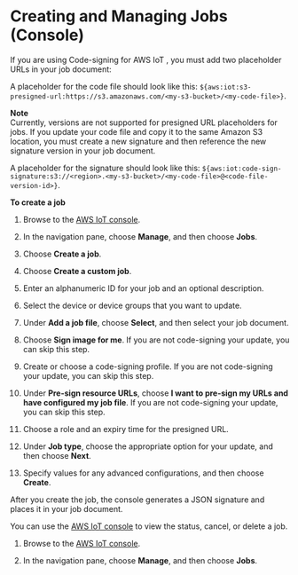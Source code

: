 # Creating and Managing Jobs \(Console\)<a name="manage-job-console"></a>

If you are using Code\-signing for AWS IoT , you must add two placeholder URLs in your job document:

A placeholder for the code file should look like this: `${aws:iot:s3-presigned-url:https://s3.amazonaws.com/<my-s3-bucket>/<my-code-file>}`\. 

**Note**  
Currently, versions are not supported for presigned URL placeholders for jobs\. If you update your code file and copy it to the same Amazon S3 location, you must create a new signature and then reference the new signature version in your job document\.

A placeholder for the signature should look like this: `${aws:iot:code-sign-signature:s3://<region>.<my-s3-bucket>/<my-code-file>@<code-file-version-id>}`\. 

**To create a job**

1. Browse to the [AWS IoT console](https://console.aws.amazon.com/iot/)\.

1. In the navigation pane, choose **Manage**, and then choose **Jobs**\.

1. Choose **Create a job**\.

1. Choose **Create a custom job**\.

1. Enter an alphanumeric ID for your job and an optional description\.

1. Select the device or device groups that you want to update\.

1. Under **Add a job file**, choose **Select**, and then select your job document\.

1. Choose **Sign image for me**\. If you are not code\-signing your update, you can skip this step\.

1. Create or choose a code\-signing profile\. If you are not code\-signing your update, you can skip this step\.

1. Under **Pre\-sign resource URLs**, choose **I want to pre\-sign my URLs and have configured my job file**\. If you are not code\-signing your update, you can skip this step\.

1. Choose a role and an expiry time for the presigned URL\.

1. Under **Job type**, choose the appropriate option for your update, and then choose **Next**\.

1. Specify values for any advanced configurations, and then choose **Create**\.

After you create the job, the console generates a JSON signature and places it in your job document\.

You can use the [AWS IoT console](https://console.aws.amazon.com/iot/) to view the status, cancel, or delete a job\.

1. Browse to the [AWS IoT console](https://console.aws.amazon.com/iot/)\.

1. In the navigation pane, choose **Manage**, and then choose **Jobs**\.